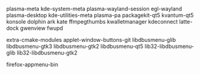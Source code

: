 plasma-meta
kde-system-meta
plasma-wayland-session
egl-wayland
plasma-desktop
kde-utilities-meta
plasma-pa
packagekit-qt5
kvantum-qt5
konsole
dolphin
ark
kate
ffmpegthumbs
kwalletmanager
kdeconnect
latte-dock
gwenview
fwupd

extra-cmake-modules
applet-window-buttons-git
libdbusmenu-glib
libdbusmenu-gtk3
libdbusmenu-gtk2
libdbusmenu-qt5
lib32-libdbusmenu-glib
lib32-libdbusmenu-gtk2

firefox-appmenu-bin

